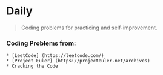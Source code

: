 # Daily

> Coding problems for practicing and self-improvement.

### Coding Problems from:
    * [LeetCode] (https://leetcode.com/)
    * [Project Euler] (https://projecteuler.net/archives)
    * Cracking the Code

